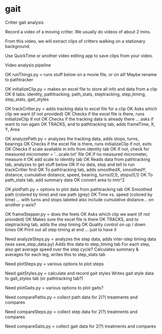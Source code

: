 # gait
 Critter gait analysis

Record a video of a moving critter. We usually do videos of about 2 mins.

From this video, we will extract clips of critters walking on a stationary background.

Use QuickTime or another video editing app to save clips from your video.

Video analysis pipeline

OK runThings.py = runs stuff below on a movie file, or on all!
	Maybe rename to pathtracker

OK initializeClip.py = makes an excel file to store all info and data from a clip
OK 6 tabs: identity, pathtracking, path_stats, steptracking, step_timing, step_stats, gait_styles

OK trackCritter.py = adds tracking data to excel file for a clip
	OK Asks which clip we want (if not provided)
	OK Checks if the excel file is there, runs initializeClip if not
	OK Checks if the tracking data is already there … asks if want to run again
	OK TRACKS, and to pathtracking tab, adds frameTime, X, Y, Area

OK analyzePath.py = analyzes the tracking data, adds stops, turns, bearings
OK Checks if the excel file is there, runs initializeClip if not, exits
OK Checks if scale available in info from identity tab
	OK If not, check for measured micrometer = '...scale.txt' file
OK If no measured micrometer, measure it
OK add scale to identity tab
	OK Reads data from pathtracking tab, analyzes to get stuff below
		OK If no data, stop and tell to run trackCritter first
OK To pathtracking tab, adds smoothedX, smoothedY, distance, cumulative distance, speed, bearing, turns(0,1), stops(0,1)
OK To path_stats tab, add summary data
	OK convert area to mm^2

OK plotPath.py = options to plot data from pathtracking tab
	OK Smoothed path (colored by time) and raw path (grey)
	OK Time vs. speed (colored by time) … with turns and stops labeled
		also include cumulative distance… on another y-axis?

OK frameStepper.py = does the feets
	OK Asks which clip we want (if not provided)
	OK Makes sure the excel file is there
	OK TRACKS, and to steptracking tab, adds the step timing
OK Quality control on up / down times
	OK Print out all step timing at end … just to have it

Need analyzeSteps.py = analyzes the step data, adds inter-step timing data
	(was save_step_data.py)
Adds this data to step_timing tab
	For each step, also get average speed over the step cycle?
Calculates summary & averages for each leg, writes this to step_stats tab

Need plotSteps.py = various options to plot steps

Need gaitStyles.py = calculate and record gait styles
Writes gait style data to gait_styles tab (or pathtracking tab?)

Need plotGaits.py = various options to plot gaits?

Need comparePaths.py = collect path data for 2(?) treatments and compares

Need compareSteps.py = collect step data for 2(?) treatments and compares

Need compareGaits.py = collect gait data for 2(?) treatments and compares